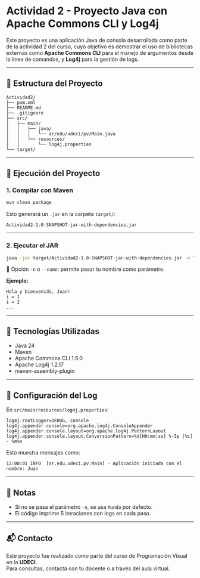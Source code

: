 # Actividad 2 - Proyecto Java con Apache Commons CLI y Log4j

Este proyecto es una aplicación Java de consola desarrollada como parte de la actividad 2 del curso, cuyo objetivo es demostrar el uso de bibliotecas externas como **Apache Commons CLI** para el manejo de argumentos desde la línea de comandos, y **Log4j** para la gestión de logs.

---

## 📁 Estructura del Proyecto

```
Actividad2/
├── pom.xml
├── README.md
├── .gitignore
├── src/
│   ├── main/
│   │   ├── java/
│   │   │   └── ar/edu/udeci/pv/Main.java
│   │   └── resources/
│   │       └── log4j.properties
└── target/
```

---

## 🚀 Ejecución del Proyecto

### 1. Compilar con Maven

```bash
mvn clean package
```

Esto generará un `.jar` en la carpeta `target/`:

```
Actividad2-1.0-SNAPSHOT-jar-with-dependencies.jar
```

---

### 2. Ejecutar el JAR

```bash
java -jar target/Actividad2-1.0-SNAPSHOT-jar-with-dependencies.jar -n TuNombre
```

📌 Opción `-n` o `--name`: permite pasar tu nombre como parámetro.

**Ejemplo:**

```
Hola y bienvenido, Juan!
i = 1
i = 2
...
```

---

## 🧰 Tecnologías Utilizadas

- Java 24
- Maven
- Apache Commons CLI 1.5.0
- Apache Log4j 1.2.17
- maven-assembly-plugin

---

## 📝 Configuración del Log

En `src/main/resources/log4j.properties`:

```properties
log4j.rootLogger=DEBUG, console
log4j.appender.console=org.apache.log4j.ConsoleAppender
log4j.appender.console.layout=org.apache.log4j.PatternLayout
log4j.appender.console.layout.ConversionPattern=%d{HH:mm:ss} %-5p [%c] - %m%n
```

Esto muestra mensajes como:

```
12:00:01 INFO  [ar.edu.udeci.pv.Main] - Aplicación iniciada con el nombre: Juan
```

---

## 📌 Notas

- Si no se pasa el parámetro `-n`, se usa `Mundo` por defecto.
- El código imprime 5 iteraciones con logs en cada paso.

---

## 📬 Contacto

Este proyecto fue realizado como parte del curso de Programación Visual en la **UDECI**.  
Para consultas, contactá con tu docente o a través del aula virtual.
